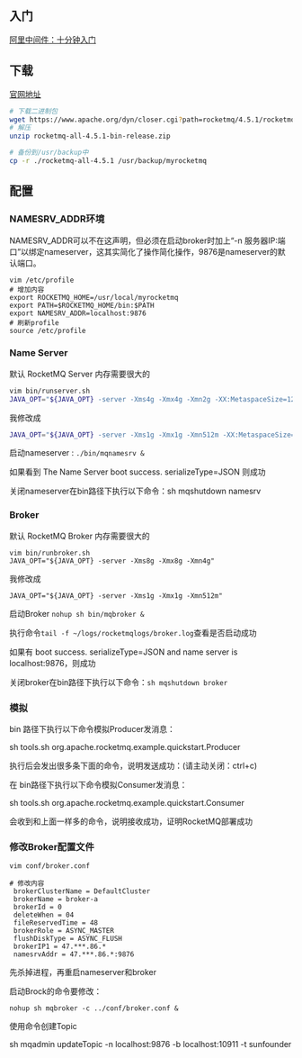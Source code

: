 ## 入门

[阿里中间件：十分钟入门](RocketMQ]<http://jm.taobao.org/2017/01/12/rocketmq-quick-start-in-10-minutes/>)

## 下载

[官网地址](<http://rocketmq.apache.org/docs/quick-start/>)
```bash
# 下载二进制包
wget https://www.apache.org/dyn/closer.cgi?path=rocketmq/4.5.1/rocketmq-all-4.5.1-bin-release.zip
# 解压
unzip rocketmq-all-4.5.1-bin-release.zip

# 备份到/usr/backup中
cp -r ./rocketmq-all-4.5.1 /usr/backup/myrocketmq
```
## 配置
### NAMESRV_ADDR环境 

NAMESRV_ADDR可以不在这声明，但必须在启动broker时加上“-n 服务器IP:端口”以绑定nameserver，这其实简化了操作简化操作，9876是nameserver的默认端口。

```
vim /etc/profile
# 增加内容
export ROCKETMQ_HOME=/usr/local/myrocketmq
export PATH=$ROCKETMQ_HOME/bin:$PATH
export NAMESRV_ADDR=localhost:9876
# 刷新profile
source /etc/profile
```


### Name Server

默认 RocketMQ Server 内存需要很大的

```bash
vim bin/runserver.sh
JAVA_OPT="${JAVA_OPT} -server -Xms4g -Xmx4g -Xmn2g -XX:MetaspaceSize=128m -XX:MaxMetaspaceSize=320m"
```

我修改成

```bash
JAVA_OPT="${JAVA_OPT} -server -Xms1g -Xmx1g -Xmn512m -XX:MetaspaceSize=128m -XX:MaxMetaspaceSize=320m"
```

启动nameserver : `./bin/mqnamesrv &`

如果看到  The Name Server boot success. serializeType=JSON 则成功

关闭nameserver在bin路径下执行以下命令：sh mqshutdown namesrv

### Broker

默认 RocketMQ Broker 内存需要很大的

```
vim bin/runbroker.sh
JAVA_OPT="${JAVA_OPT} -server -Xms8g -Xmx8g -Xmn4g"
```

我修改成

```
JAVA_OPT="${JAVA_OPT} -server -Xms1g -Xmx1g -Xmn512m"
```

启动Broker `nohup sh bin/mqbroker &`

执行命令`tail -f ~/logs/rocketmqlogs/broker.log`查看是否启动成功

如果有 boot success. serializeType=JSON and name server is localhost:9876，则成功

关闭broker在bin路径下执行以下命令：`sh mqshutdown broker`

### 模拟

bin 路径下执行以下命令模拟Producer发消息：

sh tools.sh org.apache.rocketmq.example.quickstart.Producer



执行后会发出很多条下面的命令，说明发送成功：(请主动关闭：ctrl+c)



在 bin路径下执行以下命令模拟Consumer发消息：

sh tools.sh org.apache.rocketmq.example.quickstart.Consumer

会收到和上面一样多的命令，说明接收成功，证明RocketMQ部署成功

### 修改Broker配置文件

```
vim conf/broker.conf

# 修改内容
 brokerClusterName = DefaultCluster
 brokerName = broker-a
 brokerId = 0
 deleteWhen = 04
 fileReservedTime = 48
 brokerRole = ASYNC_MASTER
 flushDiskType = ASYNC_FLUSH
 brokerIP1 = 47.***.86.*
 namesrvAddr = 47.***.86.*:9876
```

先杀掉进程，再重启nameserver和broker

启动Brock的命令要修改：

 `nohup sh mqbroker -c ../conf/broker.conf &`

使用命令创建Topic

sh mqadmin updateTopic -n localhost:9876 -b localhost:10911 -t sunfounder



